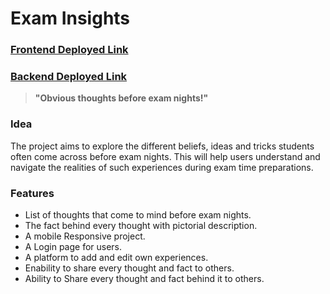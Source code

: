 # Exam Insights

### [Frontend Deployed Link](https://examinsights.netlify.app/)

### [Backend Deployed Link](https://exam-insights.onrender.com)


> **"Obvious thoughts before exam nights!"**


### **Idea**

The project aims to explore the different beliefs, ideas and tricks students often come across before exam nights. This will help users understand and navigate the realities of such experiences during exam time preparations.


### **Features**
- List of thoughts that come to mind before exam nights.
- The fact behind every thought with pictorial description.
- A mobile Responsive project.
- A Login page for users.
- A platform to add and edit own experiences.
- Enability to share every thought and fact to others.
- Ability to Share every thought and fact behind it to others.
